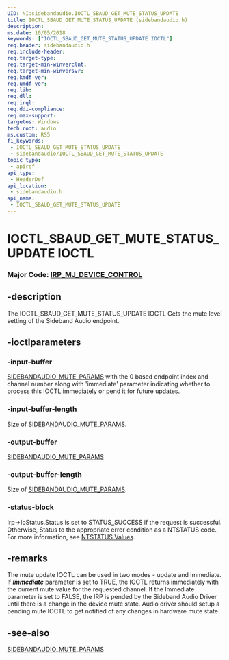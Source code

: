 ```yaml
---
UID: NI:sidebandaudio.IOCTL_SBAUD_GET_MUTE_STATUS_UPDATE
title: IOCTL_SBAUD_GET_MUTE_STATUS_UPDATE (sidebandaudio.h)
description: 
ms.date: 10/05/2018
keywords: ["IOCTL_SBAUD_GET_MUTE_STATUS_UPDATE IOCTL"]
req.header: sidebandaudio.h
req.include-header: 
req.target-type: 
req.target-min-winverclnt: 
req.target-min-winversvr: 
req.kmdf-ver: 
req.umdf-ver: 
req.lib: 
req.dll: 
req.irql: 
req.ddi-compliance: 
req.max-support: 
targetos: Windows
tech.root: audio
ms.custom: RS5
f1_keywords:
 - IOCTL_SBAUD_GET_MUTE_STATUS_UPDATE
 - sidebandaudio/IOCTL_SBAUD_GET_MUTE_STATUS_UPDATE
topic_type:
 - apiref
api_type:
 - HeaderDef
api_location:
 - sidebandaudio.h
api_name:
 - IOCTL_SBAUD_GET_MUTE_STATUS_UPDATE
---
```


# IOCTL_SBAUD_GET_MUTE_STATUS_UPDATE IOCTL

### Major Code:  [IRP_MJ_DEVICE_CONTROL](/windows-hardware/drivers/kernel/irp-mj-device-control)


## -description

The IOCTL_SBAUD_GET_MUTE_STATUS_UPDATE IOCTL Gets the mute level setting of the Sideband Audio endpoint.

## -ioctlparameters

### -input-buffer

[SIDEBANDAUDIO_MUTE_PARAMS](./ns-sidebandaudio-_sidebandaudio_mute_params.md) with the 0 based endpoint index and channel number along with 'immediate' parameter indicating whether to process this IOCTL immediately or pend it for future updates.

### -input-buffer-length 

Size of [SIDEBANDAUDIO_MUTE_PARAMS](./ns-sidebandaudio-_sidebandaudio_mute_params.md).

### -output-buffer

[SIDEBANDAUDIO_MUTE_PARAMS](./ns-sidebandaudio-_sidebandaudio_mute_params.md)

### -output-buffer-length 

Size of [SIDEBANDAUDIO_MUTE_PARAMS](./ns-sidebandaudio-_sidebandaudio_mute_params.md).

### -status-block

Irp->IoStatus.Status is set to STATUS_SUCCESS if the request is successful.
Otherwise, Status to the appropriate error condition as a NTSTATUS code. 
For more information, see [NTSTATUS Values](/windows-hardware/drivers/kernel/ntstatus-values).

## -remarks

The mute update IOCTL can be used in two modes - update and immediate. If _**Immediate**_ parameter is set to TRUE, the IOCTL returns immediately with the current mute value for the requested channel. If the Immediate parameter is set to FALSE, the IRP is pended by the Sideband Audio Driver until there is a change in the device mute state. Audio driver should setup a pending mute IOCTL to get notified of any changes in hardware mute state.

## -see-also

[SIDEBANDAUDIO_MUTE_PARAMS](./ns-sidebandaudio-_sidebandaudio_mute_params.md)
